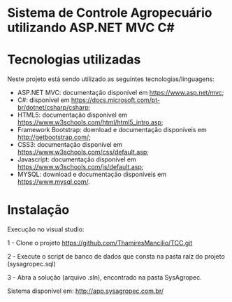 # Sistema de Controle Agropecuário utilizando ASP.NET MVC C#

# Tecnologias utilizadas

Neste projeto está sendo utilizado as seguintes tecnologias/linguagens: 

* ASP.NET MVC: documentação disponível em https://www.asp.net/mvc;
* C#: disponível em https://docs.microsoft.com/pt-br/dotnet/csharp/csharp;
* HTML5: documentação disponível em https://www.w3schools.com/html/html5_intro.asp;
* Framework Bootstrap: download e documentação disponíveis em http://getbootstrap.com/;
* CSS3: documentação disponível em https://www.w3schools.com/css/default.asp;
* Javascript: documentação disponível em https://www.w3schools.com/js/default.asp;
* MYSQL: download e documentação disponíveis em https://www.mysql.com/.

# Instalação

Execução no visual studio:

1 - Clone o projeto https://github.com/ThamiresMancilio/TCC.git

2 - Execute o script de banco de dados que consta na pasta raíz do projeto (sysagropec.sql)

3 - Abra a solução (arquivo .sln), encontrado na pasta SysAgropec.

Sistema disponível em: http://app.sysagropec.com.br/